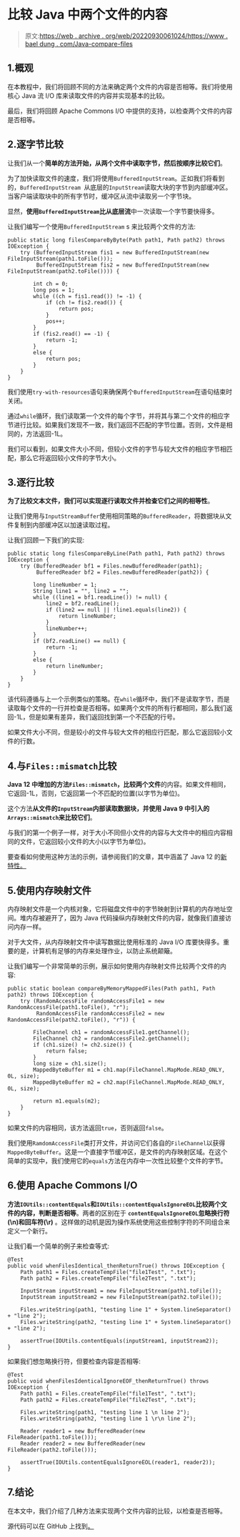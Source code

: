 # 比较 Java 中两个文件的内容

> 原文:[https://web . archive . org/web/20220930061024/https://www . bael dung . com/Java-compare-files](https://web.archive.org/web/20220930061024/https://www.baeldung.com/java-compare-files)

## 1.概观

在本教程中，我们将回顾不同的方法来确定两个文件的内容是否相等。我们将使用核心 Java 流 I/O 库来读取文件的内容并实现基本的比较。

最后，我们将回顾 Apache Commons I/O 中提供的支持，以检查两个文件的内容是否相等。

## 2.逐字节比较

让我们从一个**简单的方法开始，从两个文件中读取字节，然后按顺序比较它们**。

为了加快读取文件的速度，我们将使用`BufferedInputStream`。正如我们将看到的，`BufferedInputStream `从底层的`InputStream`读取大块的字节到内部缓冲区。当客户端读取块中的所有字节时，缓冲区从流中读取另一个字节块。

显然，**使用`BufferedInputStream`比从底层流**中一次读取一个字节要快得多。

让我们编写一个使用`BufferedInputStream` s 来比较两个文件的方法:

```
public static long filesCompareByByte(Path path1, Path path2) throws IOException {
    try (BufferedInputStream fis1 = new BufferedInputStream(new FileInputStream(path1.toFile()));
         BufferedInputStream fis2 = new BufferedInputStream(new FileInputStream(path2.toFile()))) {

        int ch = 0;
        long pos = 1;
        while ((ch = fis1.read()) != -1) {
            if (ch != fis2.read()) {
                return pos;
            }
            pos++;
        }
        if (fis2.read() == -1) {
            return -1;
        }
        else {
            return pos;
        }
    }
}
```

我们使用`try-with-resources`语句来确保两个`BufferedInputStream`在语句结束时关闭。

通过`while`循环，我们读取第一个文件的每个字节，并将其与第二个文件的相应字节进行比较。如果我们发现不一致，我们返回不匹配的字节位置。否则，文件是相同的，方法返回-1L。

我们可以看到，如果文件大小不同，但较小文件的字节与较大文件的相应字节相匹配，那么它将返回较小文件的字节大小。

## 3.逐行比较

**为了比较文本文件，我们可以实现逐行读取文件并检查它们之间的相等性**。

让我们使用与`InputStreamBuffer`使用相同策略的`BufferedReader`，将数据块从文件复制到内部缓冲区以加速读取过程。

让我们回顾一下我们的实现:

```
public static long filesCompareByLine(Path path1, Path path2) throws IOException {
    try (BufferedReader bf1 = Files.newBufferedReader(path1);
         BufferedReader bf2 = Files.newBufferedReader(path2)) {

        long lineNumber = 1;
        String line1 = "", line2 = "";
        while ((line1 = bf1.readLine()) != null) {
            line2 = bf2.readLine();
            if (line2 == null || !line1.equals(line2)) {
                return lineNumber;
            }
            lineNumber++;
        }
        if (bf2.readLine() == null) {
            return -1;
        }
        else {
            return lineNumber;
        }
    }
} 
```

该代码遵循与上一个示例类似的策略。在`while`循环中，我们不是读取字节，而是读取每个文件的一行并检查是否相等。如果两个文件的所有行都相同，那么我们返回-1L，但是如果有差异，我们返回找到第一个不匹配的行号。

如果文件大小不同，但是较小的文件与较大文件的相应行匹配，那么它返回较小文件的行数。

## 4.与`Files::mismatch`比较

**Java 12 中增加的方法`Files::mismatch`，比较两个文件**的内容。如果文件相同，它返回-1L，否则，它返回第一个不匹配的位置(以字节为单位)。

这个方法**从文件的`InputStream`内部读取数据块，并使用 Java 9 中引入的`Arrays::mismatch`来比较它们**。

与我们的第一个例子一样，对于大小不同但小文件的内容与大文件中的相应内容相同的文件，它返回较小文件的大小(以字节为单位)。

要查看如何使用这种方法的示例，请参阅我们的文章，其中涵盖了 Java 12 的[新特性。](/web/20221124044937/https://www.baeldung.com/java-12-new-features)

## 5.使用内存映射文件

内存映射文件是一个内核对象，它将磁盘文件中的字节映射到计算机的内存地址空间。堆内存被避开了，因为 Java 代码操纵内存映射文件的内容，就像我们直接访问内存一样。

对于大文件，从内存映射文件中读写数据比使用标准的 Java I/O 库要快得多。重要的是，计算机有足够的内存来处理作业，以防止系统颠簸。

让我们编写一个非常简单的示例，展示如何使用内存映射文件比较两个文件的内容:

```
public static boolean compareByMemoryMappedFiles(Path path1, Path path2) throws IOException {
    try (RandomAccessFile randomAccessFile1 = new RandomAccessFile(path1.toFile(), "r"); 
         RandomAccessFile randomAccessFile2 = new RandomAccessFile(path2.toFile(), "r")) {

        FileChannel ch1 = randomAccessFile1.getChannel();
        FileChannel ch2 = randomAccessFile2.getChannel();
        if (ch1.size() != ch2.size()) {
            return false;
        }
        long size = ch1.size();
        MappedByteBuffer m1 = ch1.map(FileChannel.MapMode.READ_ONLY, 0L, size);
        MappedByteBuffer m2 = ch2.map(FileChannel.MapMode.READ_ONLY, 0L, size);

        return m1.equals(m2);
    }
}
```

如果文件的内容相同，该方法返回`true`，否则返回`false`。

我们使用`RamdomAccessFile`类打开文件，并访问它们各自的`FileChannel`以获得`MappedByteBuffer`。这是一个直接字节缓冲区，是文件的内存映射区域。在这个简单的实现中，我们使用它的`equals`方法在内存中一次性比较整个文件的字节。

## 6.使用 Apache Commons I/O

**方法`IOUtils::contentEquals`和`IOUtils::contentEqualsIgnoreEOL`比较两个文件的内容，判断是否相等**。两者的区别在于 **`contentEqualsIgnoreEOL`忽略换行符(\n)和回车符(\r)** 。这样做的动机是因为操作系统使用这些控制字符的不同组合来定义一个新行。

让我们看一个简单的例子来检查等式:

```
@Test
public void whenFilesIdentical_thenReturnTrue() throws IOException {
    Path path1 = Files.createTempFile("file1Test", ".txt");
    Path path2 = Files.createTempFile("file2Test", ".txt");

    InputStream inputStream1 = new FileInputStream(path1.toFile());
    InputStream inputStream2 = new FileInputStream(path2.toFile());

    Files.writeString(path1, "testing line 1" + System.lineSeparator() + "line 2");
    Files.writeString(path2, "testing line 1" + System.lineSeparator() + "line 2");

    assertTrue(IOUtils.contentEquals(inputStream1, inputStream2));
} 
```

如果我们想忽略换行符，但要检查内容是否相等:

```
@Test
public void whenFilesIdenticalIgnoreEOF_thenReturnTrue() throws IOException {
    Path path1 = Files.createTempFile("file1Test", ".txt");
    Path path2 = Files.createTempFile("file2Test", ".txt");

    Files.writeString(path1, "testing line 1 \n line 2");
    Files.writeString(path2, "testing line 1 \r\n line 2");

    Reader reader1 = new BufferedReader(new FileReader(path1.toFile()));
    Reader reader2 = new BufferedReader(new FileReader(path2.toFile()));

    assertTrue(IOUtils.contentEqualsIgnoreEOL(reader1, reader2));
} 
```

## 7.结论

在本文中，我们介绍了几种方法来实现两个文件内容的比较，以检查是否相等。

源代码可以在 GitHub 上找到[。](https://web.archive.org/web/20221124044937/https://github.com/eugenp/tutorials/tree/master/core-java-modules/core-java-12)